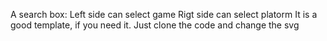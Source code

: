 A search box:
Left side can select game
Rigt side can select platorm
It is a good template, if you need it. Just clone the code and change the svg
